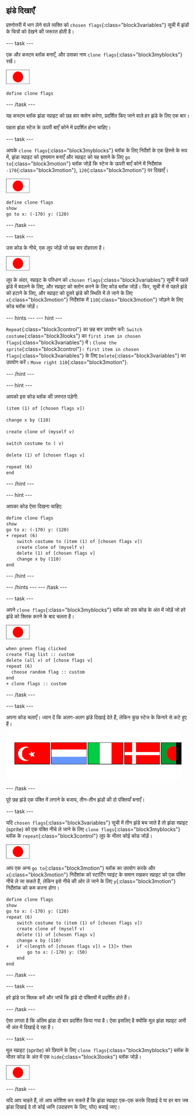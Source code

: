 ## झंडे दिखाएँ

प्रश्नोत्तरी में भाग लेने वाले व्यक्ति को `chosen flags`{:class="block3variables"} सूची में झंडों के चित्रों को देखने की जरूरत होती है।

--- task ---

एक और कस्टम ब्लॉक बनाएँ, और उसका नाम `clone flags`{:class="block3myblocks"} रखें।

![झंडा स्प्राइट](images/flag-sprite.png)

```blocks3
define clone flags
```

--- /task ---

यह कस्टम ब्लॉक झंडा स्प्राइट को छह बार क्लोन करेगा, प्रदर्शित किए जाने वाले हर झंडे के लिए एक बार।

पहला झंडा स्टेज के ऊपरी बाएँ कोने में प्रदर्शित होना चाहिए।

--- task ---

आपके `clone flags`{:class="block3myblocks"} ब्लॉक के लिए निर्देशों के एक हिस्से के रूप में, झंडा स्प्राइट को दृश्यमान बनाएँ और स्प्राइट को यह बताने के लिए `go to`{:class="block3motion"} ब्लॉक जोड़ें कि स्टेज के ऊपरी बाएँ कोने में निर्देशांक `-170`{:class="block3motion"}, `120`{:class="block3motion"} पर दिखाएँ।

![झंडा स्प्राइट](images/flag-sprite.png)

```blocks3
define clone flags
show
go to x: (-170) y: (120)
```

--- /task ---

--- task ---

उस कोड के नीचे, एक लूप जोड़ें जो छह बार दोहराता है।

![झंडा स्प्राइट](images/flag-sprite.png)

लूप के अंदर, स्प्राइट के परिधान को `chosen flags`{:class="block3variables"} सूची में पहले झंडे में बदलने के लिए, और स्प्राइट को क्लोन करने के लिए कोड ब्लॉक जोड़ें। फिर, सूची में से पहले झंडे को हटाने के लिए, और स्प्राइट को दूसरे झंडे की स्थिति में ले जाने के लिए `x`{:class="block3motion"} निर्देशांक में `110`{:class="block3motion"} जोड़ने के लिए कोड ब्लॉक जोड़ें।

--- hints ---
--- hint ---

`Repeat`{:class="block3control"} का छह बार उपयोग करें: `Switch costume`{:class="block3looks"} का `first item in chosen flags`{:class="block3variables"} में। `Clone the sprite`{:class="block3control"}। `first item in chosen flags`{:class="block3variables"} के लिए `Delete`{:class="block3variables"} का उपयोग करें। `Move right 110`{:class="block3motion"}.

--- /hint ---

--- hint ---

आपको इस कोड ब्लॉक की ज़रुरत पड़ेगी:

```blocks3
(item (1) of [chosen flags v])

change x by (110)

create clone of (myself v)

switch costume to ( v)

delete (1) of [chosen flags v]

repeat (6)
end
```

--- /hint ---

--- hint ---

आपका कोड ऐसा दिखना चाहिए:

```blocks3
define clone flags
show
go to x: (-170) y: (120)
+ repeat (6)
    switch costume to (item (1) of [chosen flags v])
    create clone of (myself v)
    delete (1) of [chosen flags v]
    change x by (110)
end
```

--- /hint ---

--- /hints --- 
--- /task ---

--- task ---

अपने `clone flags`{:class="block3myblocks"} ब्लॉक को उस कोड के अंत में जोड़ें जो हरे झंडे को क्लिक करने के बाद चलता है।

![झंडा स्प्राइट](images/flag-sprite.png)

```blocks3
when green flag clicked
create flag list :: custom
delete (all v) of [chose flags v]
repeat (6)
  choose random flag :: custom
end
+ clone flags :: custom
```

--- /task ---

--- task ---

अपना कोड चलाएँ। ध्यान दें कि अलग-अलग झंडे दिखाई देते हैं, लेकिन कुछ स्टेज के किनारे से कटे हुए हैं।

![झंडे स्क्रीन से बाहर चले जाते हैं](images/flags-off-the-screen.png)

--- /task ---

पूरे छह झंडे एक पंक्ति में लगाने के बजाय, तीन-तीन झंडों की दो पंक्तियाँ बनाएँ।

--- task ---

यदि `chosen flags`{:class="block3variables"} सूची में तीन झंडे बच जाते है तो झंडा स्प्राइट (sprite) को एक पंक्ति नीचे ले जाने के लिए `clone flags`{:class="block3myblocks"} ब्लॉक के `repeat`{:class="block3control"} लूप के भीतर कोई कोड जोड़ें।

![झंडा स्प्राइट](images/flag-sprite.png)

आप एक अन्य `go to`{:class="block3motion"} ब्लॉक का उपयोग करके और `x`{:class="block3motion"} निर्देशांक को स्टार्टिंग प्वाइंट के समान रखकर स्प्राइट को एक पंक्ति नीचे ले जा सकते हैं, लेकिन इसे नीचे की ओर ले जाने के लिए `y`{:class="block3motion"} निर्देशांक को कम करना होगा।

```blocks3
define clone flags
show
go to x: (-170) y: (120)
repeat (6)
    switch costume to (item (1) of [chosen flags v])
    create clone of (myself v)
    delete (1) of [chosen flags v]
    change x by (110)
+   if <(length of [chosen flags v]) = [3]> then
        go to x: (-170) y: (50)
    end
end
```

--- /task ---

--- task ---

हरे झंडे पर क्लिक करें और जांचें कि झंडे दो पंक्तियों में प्रदर्शित होते हैं।

--- /task ---

ऐसा लगता है कि अंतिम झंडा दो बार प्रदर्शित किया गया है। ऐसा इसलिए है क्योंकि मूल झंडा स्प्राइट अभी भी अंत में दिखाई दे रहा है।

--- task ---

मूल स्प्राइट (sprite) को छिपाने के लिए `clone flags`{:class="block3myblocks"} ब्लॉक के भीतर कोड के अंत में एक `hide`{:class="block3looks"} ब्लॉक जोड़ें।

![झंडा स्प्राइट](images/flag-sprite.png)

--- /task ---

यदि आप चाहते हैं, तो आप कोशिश कर सकते हैं कि झंडा स्प्राइट एक-एक करके दिखाई दे या हर बार जब झंडा दिखाई दे तो कोई ध्वनि (उदाहरण के लिए, पॉप) बजाई जाए।